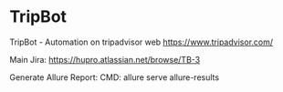 # TripBot
TripBot - Automation on tripadvisor web
https://www.tripadvisor.com/

Main Jira: 
https://hupro.atlassian.net/browse/TB-3

Generate Allure Report:
CMD: allure serve allure-results

